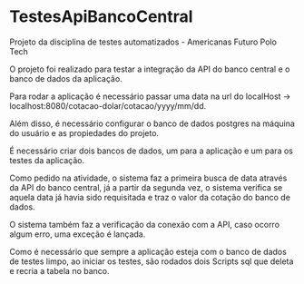 # TestesApiBancoCentral
Projeto da disciplina de testes automatizados - Americanas Futuro Polo Tech

O projeto foi realizado para testar a integração da API do banco central e o banco de dados da aplicação.

Para rodar a aplicação é necessário passar uma data na url do localHost -> localhost:8080/cotacao-dolar/cotacao/yyyy/mm/dd.

Além disso, é necessário configurar o banco de dados postgres na máquina do usuário e as propiedades do projeto.

É necessário criar dois bancos de dados, um para a aplicação e um para os testes da aplicação.

Como pedido na atividade, o sistema faz a primeira busca de data através da API do banco central, já a partir da 
segunda vez, o sistema verifica se aquela data já havia sido requisitada e traz o valor da cotação do banco de dados.

O sistema também faz a verificação da conexão com a API, caso ocorro algum erro, uma exceção é lançada.

Como é necessário que sempre a aplicação esteja com o banco de dados de testes limpo, ao iniciar os testes, são rodados dois 
Scripts sql que deleta e recria a tabela no banco. 


